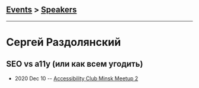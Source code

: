 ## [Events](../README.md) > [Speakers](../speakers.md)
---

# Сергей Раздолянский

## SEO vs a11y (или как всем угодить)
- 2020 Dec 10 -- [Accessibility Club Minsk Meetup 2](https://youtu.be/m3EStUvzSAs?t=4569)    
